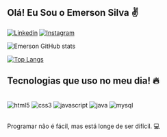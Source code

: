 
## Olá! Eu Sou o Emerson Silva ✌️

[![Linkedin](https://img.shields.io/badge/LinkedIn-0077B5?style=for-the-badge&logo=linkedin&logoColor=white)](https://www.linkedin.com/in/emerson-soares-633ab9130/)
[![Instagram](https://img.shields.io/badge/Instagram-E4405F?style=for-the-badge&logo=instagram&logoColor=white)](https://www.instagram.com/emerson_s93/)

![Emerson GitHub stats](https://github-readme-stats.vercel.app/api?username=Emersons93&show_icons=true&theme=onedark)

[![Top Langs](https://github-readme-stats.vercel.app/api/top-langs/?username=Emersons93)](https://github.com/anuraghazra/github-readme-stats)

## Tecnologias que uso no meu dia! 🔥

<div style="display: inline_block"><br/>
<img align="center" alt="html5" src="https://img.shields.io/badge/HTML5-E34F26?style=for-the-badge&logo=html5&logoColor=white"/>
<img align="center" alt="css3" src="https://img.shields.io/badge/CSS3-1572B6?style=for-the-badge&logo=css3&logoColor=white"/>
<img align="center" alt="javascript" src="https://img.shields.io/badge/JavaScript-F7DF1E?style=for-the-badge&logo=javascript&logoColor=black"/>
<img align="center" alt="java" src="https://img.shields.io/badge/Java-ED8B00?style=for-the-badge&logo=java&logoColor=white"/>
<img align="center" alt="mysql" src="https://img.shields.io/badge/MySQL-00000F?style=for-the-badge&logo=mysql&logoColor=white"/>
</div><br/>

Programar não é fácil, mas está longe de ser difícil. 💻
